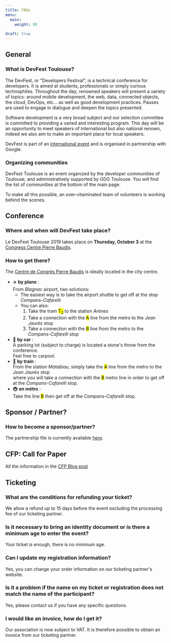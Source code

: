 ```yaml
---
title: FAQs
menu:
  main:
    weight: 80
    
draft: true
---
```


## General

### What is DevFest Toulouse?

The DevFest, or "Developers Festival", is a technical conference for developers.
It is aimed at students, professionals or simply curious technophiles.
Throughout the day, renowned speakers will present a variety of topics: around mobile development, the web, data, connected objects, the cloud, DevOps, etc... as well as good development practices.
Pauses are used to engage in dialogue and deepen the topics presented.

Software development is a very broad subject and our selection committee is committed to providing a varied and interesting program.
This day will be an opportunity to meet speakers of international but also national renown, indeed we also aim to make an important place for local speakers.

DevFest is part of an [international event](https://developers.google.com/events/devfest/) and is organised in partnership with Google.


### Organizing communities

DevFest Toulouse is an event organized by the developer communities of Toulouse, and administratively supported by GDG Toulouse.
You will find the list of communities at the bottom of the main page.

To make all this possible, an over-vitaminated team of volunteers is working behind the scenes.

## Conference

### Where and when will DevFest take place?

Le DevFest Toulouse 2019 takes place on **Thursday, October 3** at the [Congress Centre Pierre Baudis](https://goo.gl/maps/vDmHc8mFQtD2).

### How to get there?

The [Centre de Congrés Pierre Baudis](https://goo.gl/maps/vDmHc8mFQtD2) is ideally located in the city centre.

* :airplane: **by plane** : <br>
From _Blagnac_ airport, two solutions:
  - The easiest way is to take the airport shuttle to get off at the stop _Compans-Cafarelli_
  - You can also:
      1. Take the tram <mark class="t2">T<sub>2</sub></mark> to the station _Arènes_
      2. Take a connection with the <mark class="a">A</mark> line from the metro to the _Jean Jaurès_ stop
      3. Take a connection with the <mark class="b">B</mark> line from the metro to the _Compans-Cafarelli_ stop
* :car: **by car** : <br>
A parking lot (subject to charge) is located a stone's throw from the conference. <br>
Feel free to carpool.
* :train: **by train** : <br>
From the station _Matabiau_, 
simply take the <mark class="a">A</mark> line from the metro to the _Jean Jaurès_ stop<br> 
where you will take a connection with the <mark class="b">B</mark> metro line 
in order to get off at the _Compans-Cafarelli_ stop.
* :metro: **en métro** : <br>
Take the line <mark class="b">B</mark> then get off at the _Compans-Cafarelli_ stop.

## Sponsor / Partner?

### How to become a sponsor/partner?

The partnership file is currently available [here](https://drive.google.com/file/d/1td_9Cr1b2JZvv0bCpOCJNDsEWgVgEp2Y/view?usp=sharing).

## CFP: Call for Paper

All the information in the [CFP Blog post](/blog/cfp/)

## Ticketing

### What are the conditions for refunding your ticket?

We allow a refund up to 15 days before the event excluding the processing fee of our ticketing partner.

### Is it necessary to bring an identity document or is there a minimum age to enter the event?

Your ticket is enough, there is no minimum age.

### Can I update my registration information?

Yes, you can change your order information on our ticketing partner's website.

### Is it a problem if the name on my ticket or registration does not match the name of the participant?

Yes, please contact us if you have any specific questions.

### I would like an invoice, how do I get it?

Our association is now subject to VAT. It is therefore possible to obtain an invoice from our ticketing partner.